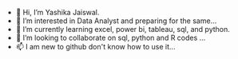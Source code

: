 - 👋 Hi, I’m Yashika Jaiswal.
- 👀 I’m interested in Data Analyst and preparing for the same...
- 🌱 I’m currently learning excel, power bi, tableau, sql, and python.
- 💞️ I’m looking to collaborate on sql, python and R codes  ...
- 📫 I am new to github don't know how to use it...

<!---
BabyDataAnalyst/BabyDataAnalyst is a ✨ special ✨ repository because its `README.md` (this file) appears on your GitHub profile.
You can click the Preview link to take a look at your changes.
--->
